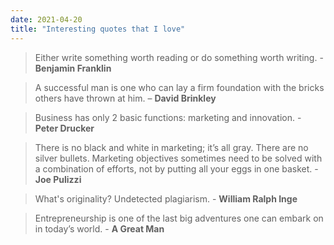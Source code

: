 ```yaml
---
date: 2021-04-20
title: "Interesting quotes that I love"
---
```


> Either write something worth reading or do something worth writing. - **Benjamin Franklin**

> A successful man is one who can lay a firm foundation with the bricks others have thrown at him. – **David Brinkley**

> Business has only 2 basic functions: marketing and innovation. - **Peter Drucker**

> There is no black and white in marketing; it’s all gray. There are no silver bullets. Marketing objectives sometimes need to be solved with a combination of efforts, not by putting all your eggs in one basket. - **Joe Pulizzi**

> What's originality? Undetected plagiarism. - **William Ralph Inge**

> Entrepreneurship is one of the last big adventures one can embark on in today’s world. - **A Great Man**